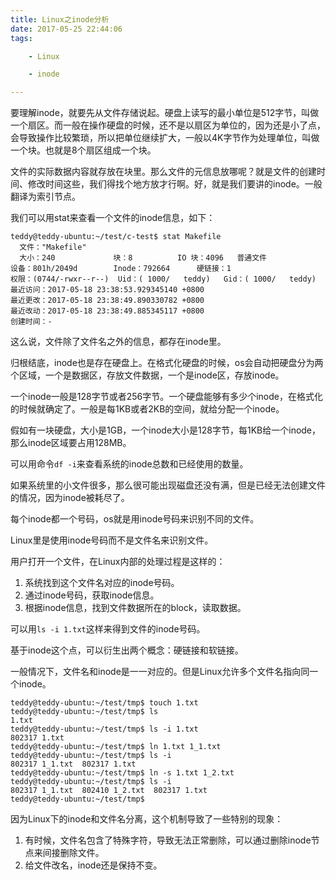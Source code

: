 ```yaml
---
title: Linux之inode分析
date: 2017-05-25 22:44:06
tags:

	- Linux

	- inode

---
```


要理解inode，就要先从文件存储说起。硬盘上读写的最小单位是512字节，叫做一个扇区。而一般在操作硬盘的时候，还不是以扇区为单位的，因为还是小了点，会导致操作比较繁琐，所以把单位继续扩大，一般以4K字节作为处理单位，叫做一个块。也就是8个扇区组成一个块。

文件的实际数据内容就存放在块里。那么文件的元信息放哪呢？就是文件的创建时间、修改时间这些，我们得找个地方放才行啊。好，就是我们要讲的inode。一般翻译为索引节点。

我们可以用stat来查看一个文件的inode信息，如下：

```
teddy@teddy-ubuntu:~/test/c-test$ stat Makefile 
  文件："Makefile"
  大小：240             块：8          IO 块：4096   普通文件
设备：801h/2049d        Inode：792664      硬链接：1
权限：(0744/-rwxr--r--)  Uid：( 1000/   teddy)   Gid：( 1000/   teddy)
最近访问：2017-05-18 23:38:53.929345140 +0800
最近更改：2017-05-18 23:38:49.890330782 +0800
最近改动：2017-05-18 23:38:49.885345117 +0800
创建时间：-
```

这么说，文件除了文件名之外的信息，都存在inode里。

归根结底，inode也是存在硬盘上。在格式化硬盘的时候，os会自动把硬盘分为两个区域，一个是数据区，存放文件数据，一个是inode区，存放inode。

一个inode一般是128字节或者256字节。一个硬盘能够有多少个inode，在格式化的时候就确定了。一般是每1KB或者2KB的空间，就给分配一个inode。

假如有一块硬盘，大小是1GB，一个inode大小是128字节，每1KB给一个inode，那么inode区域要占用128MB。

可以用命令`df -i`来查看系统的inode总数和已经使用的数量。

如果系统里的小文件很多，那么很可能出现磁盘还没有满，但是已经无法创建文件的情况，因为inode被耗尽了。

每个inode都一个号码，os就是用inode号码来识别不同的文件。

Linux里是使用inode号码而不是文件名来识别文件。

用户打开一个文件，在Linux内部的处理过程是这样的：

1. 系统找到这个文件名对应的inode号码。
2. 通过inode号码，获取inode信息。
3. 根据inode信息，找到文件数据所在的block，读取数据。

可以用`ls -i 1.txt`这样来得到文件的inode号码。



基于inode这个点，可以衍生出两个概念：硬链接和软链接。

一般情况下，文件名和inode是一一对应的。但是Linux允许多个文件名指向同一个inode。

```
teddy@teddy-ubuntu:~/test/tmp$ touch 1.txt
teddy@teddy-ubuntu:~/test/tmp$ ls
1.txt
teddy@teddy-ubuntu:~/test/tmp$ ls -i 1.txt 
802317 1.txt
teddy@teddy-ubuntu:~/test/tmp$ ln 1.txt 1_1.txt
teddy@teddy-ubuntu:~/test/tmp$ ls -i
802317 1_1.txt  802317 1.txt
teddy@teddy-ubuntu:~/test/tmp$ ln -s 1.txt 1_2.txt 
teddy@teddy-ubuntu:~/test/tmp$ ls -i
802317 1_1.txt  802410 1_2.txt  802317 1.txt
teddy@teddy-ubuntu:~/test/tmp$ 
```



因为Linux下的inode和文件名分离，这个机制导致了一些特别的现象：

1. 有时候，文件名包含了特殊字符，导致无法正常删除，可以通过删除inode节点来间接删除文件。
2. 给文件改名，inode还是保持不变。




